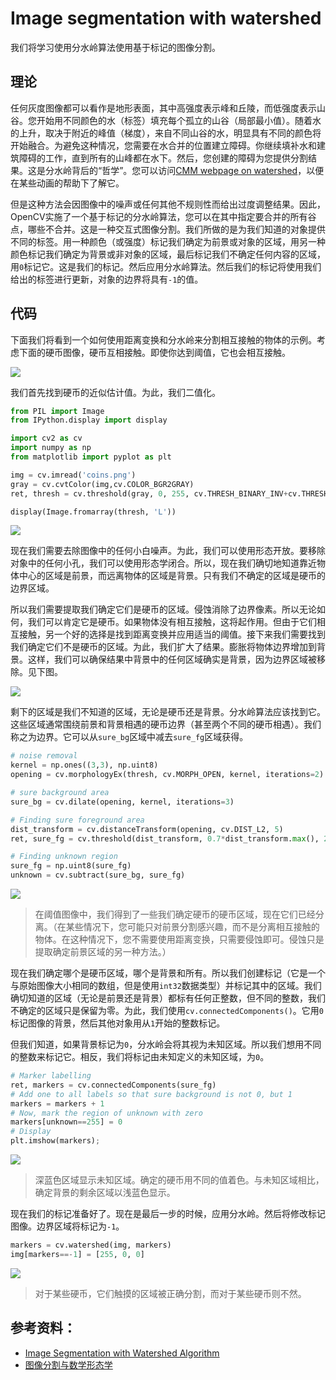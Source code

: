 # Image segmentation with watershed
我们将学习使用分水岭算法使用基于标记的图像分割。

## 理论
任何灰度图像都可以看作是地形表面，其中高强度表示峰和丘陵，而低强度表示山谷。您开始用不同颜色的水（标签）填充每个孤立的山谷（局部最小值）。随着水的上升，取决于附近的峰值（梯度），来自不同山谷的水，明显具有不同的颜色将开始融合。为避免这种情况，您需要在水合并的位置建立障碍。你继续填补水和建筑障碍的工作，直到所有的山峰都在水下。然后，您创建的障碍为您提供分割结果。这是分水岭背后的“哲学”。您可以访问[CMM webpage on watershed](http://cmm.ensmp.fr/~beucher/wtshed.html)，以便在某些动画的帮助下了解它。

但是这种方法会因图像中的噪声或任何其他不规则性而给出过度调整结果。因此，OpenCV实施了一个基于标记的分水岭算法，您可以在其中指定要合并的所有谷点，哪些不合并。这是一种交互式图像分割。我们所做的是为我们知道的对象提供不同的标签。用一种颜色（或强度）标记我们确定为前景或对象的区域，用另一种颜色标记我们确定为背景或非对象的区域，最后标记我们不确定任何内容的区域，用`0`标记它。这是我们的标记。然后应用分水岭算法。然后我们的标记将使用我们给出的标签进行更新，对象的边界将具有`-1`的值。

## 代码
下面我们将看到一个如何使用距离变换和分水岭来分割相互接触的物体的示例。考虑下面的硬币图像，硬币互相接触。即使你达到阈值，它也会相互接触。

![](Image_segmentation_with_watershed.md.01.jpg)

我们首先找到硬币的近似估计值。为此，我们二值化。
```python
from PIL import Image
from IPython.display import display

import cv2 as cv
import numpy as np
from matplotlib import pyplot as plt

img = cv.imread('coins.png')
gray = cv.cvtColor(img,cv.COLOR_BGR2GRAY)
ret, thresh = cv.threshold(gray, 0, 255, cv.THRESH_BINARY_INV+cv.THRESH_OTSU)

display(Image.fromarray(thresh, 'L'))
```

![](Image_segmentation_with_watershed.md.02.jpg)

现在我们需要去除图像中的任何小白噪声。为此，我们可以使用形态开放。要移除对象中的任何小孔，我们可以使用形态学闭合。所以，现在我们确切地知道靠近物体中心的区域是前景，而远离物体的区域是背景。只有我们不确定的区域是硬币的边界区域。

所以我们需要提取我们确定它们是硬币的区域。侵蚀消除了边界像素。所以无论如何，我们可以肯定它是硬币。如果物体没有相互接触，这将起作用。但由于它们相互接触，另一个好的选择是找到距离变换并应用适当的阈值。接下来我们需要找到我们确定它们不是硬币的区域。为此，我们扩大了结果。膨胀将物体边界增加到背景。这样，我们可以确保结果中背景中的任何区域确实是背景，因为边界区域被移除。见下图。

![](Image_segmentation_with_watershed.md.03.jpg)

剩下的区域是我们不知道的区域，无论是硬币还是背景。分水岭算法应该找到它。这些区域通常围绕前景和背景相遇的硬币边界（甚至两个不同的硬币相遇）。我们称之为边界。它可以从`sure_bg`区域中减去`sure_fg`区域获得。

```python
# noise removal
kernel = np.ones((3,3), np.uint8)
opening = cv.morphologyEx(thresh, cv.MORPH_OPEN, kernel, iterations=2)

# sure background area
sure_bg = cv.dilate(opening, kernel, iterations=3)

# Finding sure foreground area
dist_transform = cv.distanceTransform(opening, cv.DIST_L2, 5)
ret, sure_fg = cv.threshold(dist_transform, 0.7*dist_transform.max(), 255, 0)

# Finding unknown region
sure_fg = np.uint8(sure_fg)
unknown = cv.subtract(sure_bg, sure_fg)
```

![](Image_segmentation_with_watershed.md.04.jpg)

>在阈值图像中，我们得到了一些我们确定硬币的硬币区域，现在它们已经分离。（在某些情况下，您可能只对前景分割感兴趣，而不是分离相互接触的物体。在这种情况下，您不需要使用距离变换，只需要侵蚀即可。侵蚀只是提取确定前景区域的另一种方法。）

现在我们确定哪个是硬币区域，哪个是背景和所有。所以我们创建标记（它是一个与原始图像大小相同的数组，但是使用`int32`数据类型）并标记其中的区域。我们确切知道的区域（无论是前景还是背景）都标有任何正整数，但不同的整数，我们不确定的区域只是保留为零。为此，我们使用`cv.connectedComponents()`。它用`0`标记图像的背景，然后其他对象用从`1`开始的整数标记。

但我们知道，如果背景标记为`0`，分水岭会将其视为未知区域。所以我们想用不同的整数来标记它。相反，我们将标记由未知定义的未知区域，为`0`。
```python
# Marker labelling
ret, markers = cv.connectedComponents(sure_fg)
# Add one to all labels so that sure background is not 0, but 1
markers = markers + 1
# Now, mark the region of unknown with zero
markers[unknown==255] = 0
# Display
plt.imshow(markers);
```

![](Image_segmentation_with_watershed.md.05.jpg)

>深蓝色区域显示未知区域。确定的硬币用不同的值着色。与未知区域相比，确定背景的剩余区域以浅蓝色显示。

现在我们的标记准备好了。现在是最后一步的时候，应用分水岭。然后将修改标记图像。边界区域将标记为`-1`。
```python
markers = cv.watershed(img, markers)
img[markers==-1] = [255, 0, 0]
```

![](Image_segmentation_with_watershed.md.06.jpg)

>对于某些硬币，它们触摸的区域被正确分割，而对于某些硬币则不然。

## 参考资料：
- [Image Segmentation with Watershed Algorithm](https://docs.opencv.org/master/d3/db4/tutorial_py_watershed.html)
- [图像分割与数学形态学](http://www.cmm.mines-paristech.fr/~beucher/wtshed.html)
